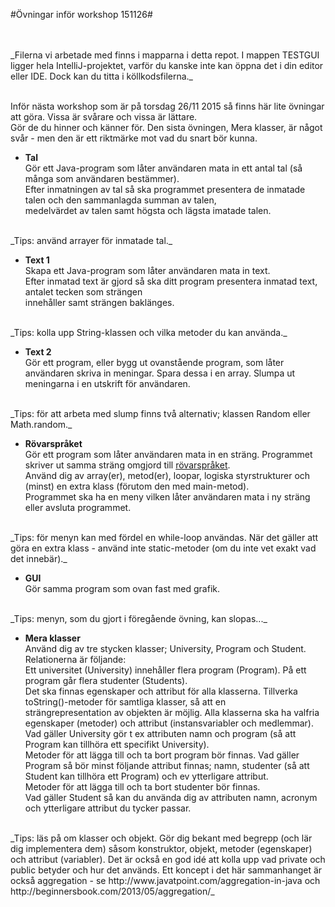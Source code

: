 #Övningar inför workshop 151126#
  
<br>
<br>
_Filerna vi arbetade med finns i mapparna i detta repot. I mappen TESTGUI ligger hela IntelliJ-projektet, varför du kanske inte kan öppna det i din editor eller IDE. Dock kan du titta i köllkodsfilerna._  
<br>
<br>

  
Inför nästa workshop som är på torsdag 26/11 2015 så finns här lite övningar att göra.  Vissa är svårare och vissa är lättare.  
Gör de du hinner och känner för. Den sista övningen, Mera klasser, är något svår - men den är ett riktmärke mot vad du snart bör kunna.

- **Tal**  
Gör ett Java-program som låter användaren mata in ett antal tal (så många som användaren bestämmer).  
Efter inmatningen av tal så ska programmet presentera de inmatade talen och den sammanlagda summan av talen,  
medelvärdet av talen samt högsta och lägsta imatade talen.  
<br>
_Tips: använd arrayer för inmatade tal._

<br>

- **Text 1**  
Skapa ett Java-program som låter användaren mata in text.  
Efter inmatad text är gjord så ska ditt program presentera inmatad text, antalet tecken som strängen  
innehåller samt strängen baklänges.  
<br>
_Tips: kolla upp String-klassen och vilka metoder du kan använda._  

<br>

- **Text 2**  
Gör ett program, eller bygg ut ovanstående program, som låter användaren skriva in meningar. Spara dessa i en array.  Slumpa ut meningarna i en utskrift för användaren.  
<br>
_Tips: för att arbeta med slump finns två alternativ; klassen Random eller Math.random._  

<br>

- **Rövarspråket**  
Gör ett program som låter användaren mata in en sträng. Programmet skriver ut samma sträng omgjord till <a href="https://sv.wikipedia.org/wiki/R%C3%B6varspr%C3%A5ket">rövarspråket</a>.  
Använd dig av array(er), metod(er), loopar, logiska styrstrukturer och (minst) en extra klass (förutom den med main-metod).  
Programmet ska ha en meny vilken låter användaren mata i ny sträng eller avsluta programmet.  
<br>
_Tips: för menyn kan med fördel en while-loop användas. När det gäller att göra en extra klass - använd inte static-metoder (om du inte vet exakt vad det innebär)._  

<br>

- **GUI**  
Gör samma program som ovan fast med grafik.  
<br>
_Tips: menyn, som du gjort i föregående övning, kan slopas..._

<br>


- **Mera klasser**  
Använd dig av tre stycken klasser; University, Program och Student. Relationerna är följande:  
Ett universitet (University) innehåller flera program (Program). På ett program går flera studenter (Students).  
Det ska finnas egenskaper och attribut för alla klasserna. Tillverka toString()-metoder för samtliga klasser, så att en  
strängrepresentation av objekten är möjlig. 
Alla klasserna ska ha valfria egenskaper (metoder) och attribut (instansvariabler och medlemmar).  
Vad gäller University gör t ex attributen namn och program (så att Program kan tillhöra ett specifikt University).  
Metoder för att lägga till och ta bort program bör finnas.
Vad gäller Program så bör minst följande attribut finnas; namn, studenter (så att Student kan tillhöra ett Program) och ev ytterligare attribut.  
Metoder för att lägga till och ta bort studenter bör finnas.  
Vad gäller Student så kan du använda dig av attributen namn, acronym och ytterligare attribut du tycker passar.  
<br>
_Tips: läs på om klasser och objekt. Gör dig bekant med begrepp (och lär dig implementera dem) såsom konstruktor, objekt, metoder (egenskaper) och attribut (variabler). Det är också en god idé att kolla upp vad private och public betyder och hur det används. Ett koncept i det här sammanhanget är också aggregation - se http://www.javatpoint.com/aggregation-in-java och http://beginnersbook.com/2013/05/aggregation/_  

<br>

